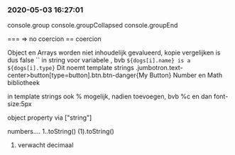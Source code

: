 ### 2020-05-03 16:27:01

console.group
console.groupCollapsed
console.groupEnd


=== => no coercion
== coercion

Object en Arrays worden niet inhoudelijk gevalueerd, kopie vergelijken is dus false
`` in string voor variabele , bvb `${dogs[i].name} is a ${dogs[i].type}`
Dit noemt template strings
.jumbotron.text-center>button[type=button].btn.btn-danger{My Button}
Number en Math bibliotheek

in template strings ook % mogelijk, nadien toevoegen, bvb %c en dan font-size:5px

object property via ["string"]

numbers....
1..toString()
(1).toString()
1.  verwacht decimaal




